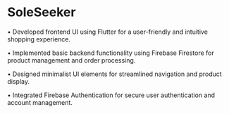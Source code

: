 # SoleSeeker
•	Developed frontend UI using Flutter for a user-friendly and intuitive shopping experience.

•	Implemented basic backend functionality using Firebase Firestore for product management and order processing.

•	Designed minimalist UI elements for streamlined navigation and product display.

•	Integrated Firebase Authentication for secure user authentication and account management.
